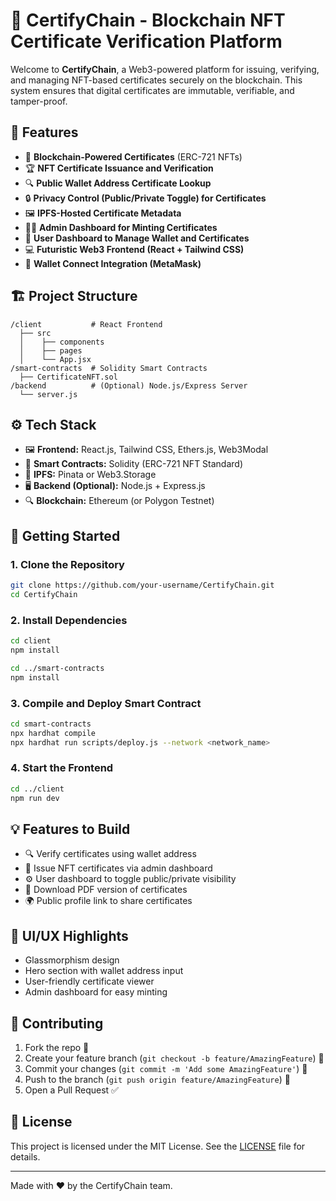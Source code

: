 # 🚀 CertifyChain - Blockchain NFT Certificate Verification Platform

Welcome to **CertifyChain**, a Web3-powered platform for issuing, verifying, and managing NFT-based certificates securely on the blockchain. This system ensures that digital certificates are immutable, verifiable, and tamper-proof.

## 🧩 Features

- 🔗 **Blockchain-Powered Certificates** (ERC-721 NFTs)
- 🏆 **NFT Certificate Issuance and Verification**
- 🔍 **Public Wallet Address Certificate Lookup**
- 🔒 **Privacy Control (Public/Private Toggle) for Certificates**
- 🖼️ **IPFS-Hosted Certificate Metadata**
- 🧑‍💼 **Admin Dashboard for Minting Certificates**
- 👤 **User Dashboard to Manage Wallet and Certificates**
- 💻 **Futuristic Web3 Frontend (React + Tailwind CSS)**
- 🔐 **Wallet Connect Integration (MetaMask)**

## 🏗️ Project Structure

```
/client           # React Frontend
  ├── src
  │    ├── components
  │    ├── pages
  │    └── App.jsx
/smart-contracts  # Solidity Smart Contracts
  ├── CertificateNFT.sol
/backend          # (Optional) Node.js/Express Server
  └── server.js
```

## ⚙️ Tech Stack

- 🖼️ **Frontend:** React.js, Tailwind CSS, Ethers.js, Web3Modal
- 🔗 **Smart Contracts:** Solidity (ERC-721 NFT Standard)
- 🔐 **IPFS:** Pinata or Web3.Storage
- 🖥️ **Backend (Optional):** Node.js + Express.js
- 🔍 **Blockchain:** Ethereum (or Polygon Testnet)

## 🚀 Getting Started

### 1. Clone the Repository
```bash
git clone https://github.com/your-username/CertifyChain.git
cd CertifyChain
```

### 2. Install Dependencies
```bash
cd client
npm install

cd ../smart-contracts
npm install
```

### 3. Compile and Deploy Smart Contract
```bash
cd smart-contracts
npx hardhat compile
npx hardhat run scripts/deploy.js --network <network_name>
```

### 4. Start the Frontend
```bash
cd ../client
npm run dev
```

## 💡 Features to Build

- 🔍 Verify certificates using wallet address
- 📝 Issue NFT certificates via admin dashboard
- ⚙️ User dashboard to toggle public/private visibility
- 📄 Download PDF version of certificates
- 🌍 Public profile link to share certificates

## 🎨 UI/UX Highlights

- Glassmorphism design
- Hero section with wallet address input
- User-friendly certificate viewer
- Admin dashboard for easy minting

## 🤝 Contributing

1. Fork the repo 🍴
2. Create your feature branch (`git checkout -b feature/AmazingFeature`) 🌿
3. Commit your changes (`git commit -m 'Add some AmazingFeature'`) 💬
4. Push to the branch (`git push origin feature/AmazingFeature`) 🚀
5. Open a Pull Request ✅

## 📜 License

This project is licensed under the MIT License. See the [LICENSE](LICENSE) file for details.

---

Made with ❤️ by the CertifyChain team.
